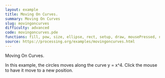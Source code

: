 ```yaml
---
layout: example
title: Moving On Curves.
summary: Moving On Curves
slug: movingoncurves
difficulty: advanced
code: movingoncurves.pde
functions: fill, pow, size, ellipse, rect, setup, draw, mousePressed, noStroke
source: https://processing.org/examples/movingoncurves.html
---
```


Moving On Curves. 

 In this example, the circles moves along the curve y = x^4. Click the mouse to have it move to a new position.
